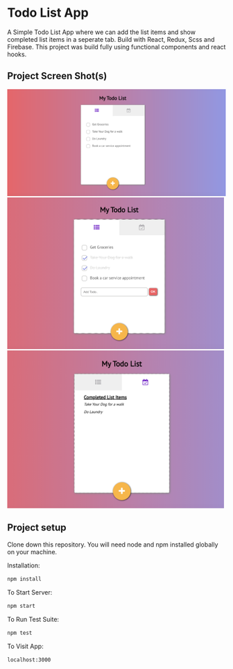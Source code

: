 # Todo List App

A Simple Todo List App where we can add the list items and show completed list items in a seperate tab. Build with React, Redux, Scss and Firebase. This project was build fully using functional components and react hooks. 

## Project Screen Shot(s)
<img src="images/todo_list.png" width="600" alt="Todo List"/>
<img src="images/add_todo.png" width="500" alt="Add Todo"/>
<img src="images/completed_list.png" width="500" alt="Completed List"/>

## Project setup
Clone down this repository. You will need node and npm installed globally on your machine.

Installation:
```bash
npm install
```

To Start Server:
```bash
npm start
```

To Run Test Suite:
```bash
npm test
```
To Visit App:
```bash
localhost:3000
```